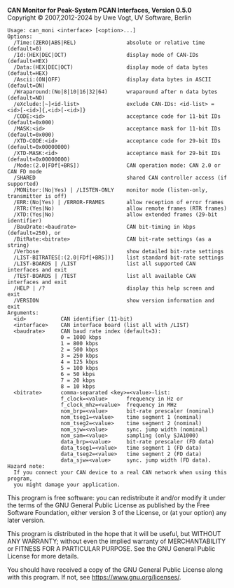 __CAN Monitor for Peak-System PCAN Interfaces, Version 0.5.0__ \
Copyright &copy; 2007,2012-2024 by Uwe Vogt, UV Software, Berlin

```
Usage: can_moni <interface> [<option>...]
Options:
  /Time:(ZERO|ABS|REL)                absolute or relative time (default=0)
  /Id:(HEX|DEC|OCT)                   display mode of CAN-IDs (default=HEX)
  /Data:(HEX|DEC|OCT)                 display mode of data bytes (default=HEX)
  /Ascii:(ON|OFF)                     display data bytes in ASCII (default=ON)
  /Wraparound:(No|8|10|16|32|64)      wraparound after n data bytes (default=NO)
  /eXclude:[~]<id-list>               exclude CAN-IDs: <id-list> = <id>[-<id>]{,<id>[-<id>]}
  /CODE:<id>                          acceptance code for 11-bit IDs (default=0x000)
  /MASK:<id>                          acceptance mask for 11-bit IDs (default=0x000)
  /XTD-CODE:<id>                      acceptance code for 29-bit IDs (default=0x00000000)
  /XTD-MASK:<id>                      acceptance mask for 29-bit IDs (default=0x00000000)
  /Mode:(2.0|FDf[+BRS])               CAN operation mode: CAN 2.0 or CAN FD mode
  /SHARED                             shared CAN controller access (if supported)
  /MONitor:(No|Yes) | /LISTEN-ONLY    monitor mode (listen-only, transmitter is off)
  /ERR:(No|Yes) | /ERROR-FRAMES       allow reception of error frames
  /RTR:(Yes|No)                       allow remote frames (RTR frames)
  /XTD:(Yes|No)                       allow extended frames (29-bit identifier)
  /BauDrate:<baudrate>                CAN bit-timing in kbps (default=250), or
  /BitRate:<bitrate>                  CAN bit-rate settings (as a string)
  /Verbose                            show detailed bit-rate settings
  /LIST-BITRATES[:(2.0|FDf[+BRS])]    list standard bit-rate settings
  /LIST-BOARDS | /LIST                list all supported CAN interfaces and exit
  /TEST-BOARDS | /TEST                list all available CAN interfaces and exit
  /HELP | /?                          display this help screen and exit
  /VERSION                            show version information and exit
Arguments:
  <id>           CAN identifier (11-bit)
  <interface>    CAN interface board (list all with /LIST)
  <baudrate>     CAN baud rate index (default=3):
                 0 = 1000 kbps
                 1 = 800 kbps
                 2 = 500 kbps
                 3 = 250 kbps
                 4 = 125 kbps
                 5 = 100 kbps
                 6 = 50 kbps
                 7 = 20 kbps
                 8 = 10 kbps
  <bitrate>      comma-separated <key>=<value>-list:
                 f_clock=<value>      frequency in Hz or
                 f_clock_mhz=<value>  frequency in MHz
                 nom_brp=<value>      bit-rate prescaler (nominal)
                 nom_tseg1=<value>    time segment 1 (nominal)
                 nom_tseg2=<value>    time segment 2 (nominal)
                 nom_sjw=<value>      sync. jump width (nominal)
                 nom_sam=<value>      sampling (only SJA1000)
                 data_brp=<value>     bit-rate prescaler (FD data)
                 data_tseg1=<value>   time segment 1 (FD data)
                 data_tseg2=<value>   time segment 2 (FD data)
                 data_sjw=<value>     sync. jump width (FD data).
Hazard note:
  If you connect your CAN device to a real CAN network when using this program,
  you might damage your application.
```

This program is free software: you can redistribute it and/or modify
it under the terms of the GNU General Public License as published by
the Free Software Foundation, either version 3 of the License, or
(at your option) any later version.

This program is distributed in the hope that it will be useful,
but WITHOUT ANY WARRANTY; without even the implied warranty of
MERCHANTABILITY or FITNESS FOR A PARTICULAR PURPOSE.  See the
GNU General Public License for more details.

You should have received a copy of the GNU General Public License
along with this program.  If not, see <https://www.gnu.org/licenses/>.
